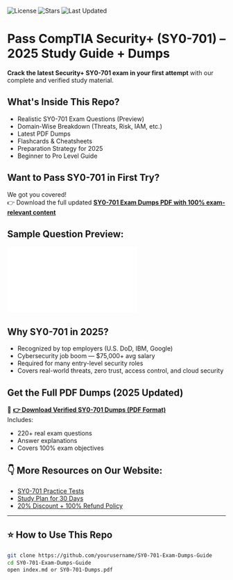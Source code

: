 ![License](https://img.shields.io/badge/license-MIT-green)
![Stars](https://img.shields.io/github/stars/examleads/repo-name?style=social)
![Last Updated](https://img.shields.io/github/last-commit/examleads/repo-name)

#  Pass CompTIA Security+ (SY0-701) – 2025 Study Guide + Dumps   
**Crack the latest Security+ SY0-701 exam in your first attempt** with our complete and verified study material.

##  What's Inside This Repo?

-  Realistic SY0-701 Exam Questions (Preview)
-  Domain-Wise Breakdown (Threats, Risk, IAM, etc.)
-  Latest PDF Dumps
-  Flashcards & Cheatsheets
-  Preparation Strategy for 2025
-  Beginner to Pro Level Guide

##  Want to Pass SY0-701 in First Try?

We got you covered!  
👉 Download the full updated **[SY0-701 Exam Dumps PDF with 100% exam-relevant content](https://www.realexamcollection.com/comptia/sy0-701-dumps.html)**  

##  Sample Question Preview:
[![Download SY0-701 PDF](Sample_SY0-701_Exam_Questions.pdf)](./Sample_SY0-701_Exam_Questions.pdf)


##  Why SY0-701 in 2025?

- Recognized by top employers (U.S. DoD, IBM, Google)
- Cybersecurity job boom — $75,000+ avg salary
- Required for many entry-level security roles
- Covers real-world threats, zero trust, access control, and cloud security

##  Get the Full PDF Dumps (2025 Updated)

🔗 **[👉 Download Verified SY0-701 Dumps (PDF Format)](https://www.realexamcollection.com/comptia/sy0-701-dumps.html)**  
Includes:  
- 220+ real exam questions  
- Answer explanations  
- Covers 100% exam objectives

## 👇 More Resources on Our Website:

- [ SY0-701 Practice Tests](https://www.realexamcollection.com/comptia/sy0-701-dumps.html)  
- [ Study Plan for 30 Days](https://www.realexamcollection.com/)  
- [ 20% Discount + 100% Refund Policy](https://www.realexamcollection.com/refund-policy.html)

---

## ⭐ How to Use This Repo

```bash
git clone https://github.com/yourusername/SY0-701-Exam-Dumps-Guide
cd SY0-701-Exam-Dumps-Guide
open index.md or SY0-701-Dumps.pdf
